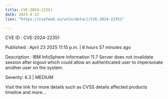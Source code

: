 ```yaml
---
title: CVE-2024-22351
date: 2025-4-23
lien: "https://cvefeed.io/vuln/detail/CVE-2024-22351"

---
```


CVE ID : CVE-2024-22351

Published :  April 23
2025
11:15 p.m. | 8 hours
57 minutes ago

Description : IBM InfoSphere Information 11.7 Server does not invalidate session after logout which could allow an authenticated user to impersonate another user on the system.

Severity: 6.3 | MEDIUM

Visit the link for more details
such as CVSS details
affected products
timeline
and more...
